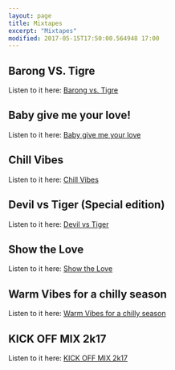 ```yaml
---
layout: page
title: Mixtapes
excerpt: "Mixtapes"
modified: 2017-05-15T17:50:00.564948 17:00
---
```


## Barong VS. Tigre
Listen to it here: [Barong vs. Tigre](https://soundcloud.com/user-452291878/barong-vs-tigre)

## Baby give me your love!
Listen to it here: [Baby give me your love](https://soundcloud.com/user-452291878/baby-give-me-your-love-special-edition-mixtape)

## Chill Vibes
Listen to it here: [Chill Vibes](https://soundcloud.com/user-452291878/chill-vibes)

## Devil vs Tiger (Special edition)
Listen to it here: [Devil vs Tiger](https://soundcloud.com/user-452291878/devil-vs-tiger-special-edition-dedicated-to-the-one-and-only-don-diablo-mixtape)

## Show the Love
Listen to it here: [Show the Love](https://soundcloud.com/user-452291878/show-the-love)

## Warm Vibes for a chilly season
Listen to it here: [Warm Vibes for a chilly season](https://soundcloud.com/user-452291878/warm-vibes-for-a-chilly-season-episode-1-mixtape)

## KICK OFF MIX 2k17
Listen to it here: [KICK OFF MIX 2k17](https://soundcloud.com/user-452291878/kick-off-for-2017-nye2017-mixtape)
